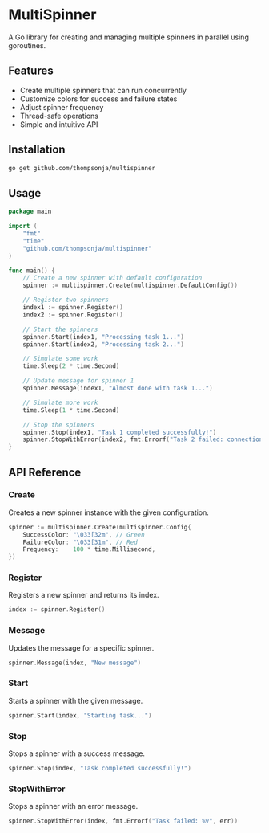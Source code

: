 # MultiSpinner

A Go library for creating and managing multiple spinners in parallel using goroutines.

## Features

- Create multiple spinners that can run concurrently
- Customize colors for success and failure states
- Adjust spinner frequency
- Thread-safe operations
- Simple and intuitive API

## Installation

```bash
go get github.com/thompsonja/multispinner
```

## Usage

```go
package main

import (
    "fmt"
    "time"
    "github.com/thompsonja/multispinner"
)

func main() {
    // Create a new spinner with default configuration
    spinner := multispinner.Create(multispinner.DefaultConfig())

    // Register two spinners
    index1 := spinner.Register()
    index2 := spinner.Register()

    // Start the spinners
    spinner.Start(index1, "Processing task 1...")
    spinner.Start(index2, "Processing task 2...")

    // Simulate some work
    time.Sleep(2 * time.Second)

    // Update message for spinner 1
    spinner.Message(index1, "Almost done with task 1...")

    // Simulate more work
    time.Sleep(1 * time.Second)

    // Stop the spinners
    spinner.Stop(index1, "Task 1 completed successfully!")
    spinner.StopWithError(index2, fmt.Errorf("Task 2 failed: connection timeout"))
}
```

## API Reference

### Create

Creates a new spinner instance with the given configuration.

```go
spinner := multispinner.Create(multispinner.Config{
    SuccessColor: "\033[32m", // Green
    FailureColor: "\033[31m", // Red
    Frequency:    100 * time.Millisecond,
})
```

### Register

Registers a new spinner and returns its index.

```go
index := spinner.Register()
```

### Message

Updates the message for a specific spinner.

```go
spinner.Message(index, "New message")
```

### Start

Starts a spinner with the given message.

```go
spinner.Start(index, "Starting task...")
```

### Stop

Stops a spinner with a success message.

```go
spinner.Stop(index, "Task completed successfully!")
```

### StopWithError

Stops a spinner with an error message.

```go
spinner.StopWithError(index, fmt.Errorf("Task failed: %v", err))
```


